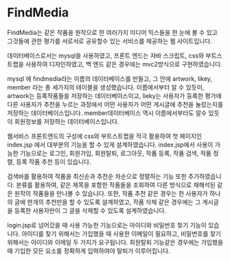 # FindMedia
FindMedia는 같은 작품을 원작으로 한 여러가지 미디어 믹스들을 한 눈에 볼 수 있고 그것들에 관한 평가를 서로서로 공유할수 있는 서비스를 제공하는 웹 사이트입니다.


데이터베이스로서는 mysql을 사용하였고, 프론트 엔드는 자바 스크립트, css와 부트스트랩을 사용하여 디자인하였고, 백 엔드 같은 경우에는 mvc2방식으로 구현하였습니다.

mysql 에 findmedia라는 이름의 데이터베이스를 만들고, 그 안에 artwork, likey, member 라는 총 세가지의 테이블을 생성했습니다.
이름에서부터 알 수 있듯이,  artwork는 등록작품들을 저장하는 데이터베이스이고,
lieky는 사용자가 등록한 평가에 다른 사용자가 추천을 누르는 과정에서 어떤 사용자가 어떤 게시글에 추천을 눌렀는지를 저장하는 데이터베이스입니다.
member데이터베이스 역시 이름에서부터도 알수 있듯이 회원정보를 저장하는 데이터베이스입니다.

웹서비스 프론트엔드의 구성에 css와 부트스트랩을 적극 활용하여 첫 페이지인 index.jsp 에서 대부분의 기능을 할 수 있게 설계하였습니다.
index.jsp에서 사용이 가능한 기능으로는 로그인, 회원가입, 회원탈퇴, 로그아웃, 작품 등록, 작품 검색, 작품 정렬, 등록 작품 추천 등이 있습니다.

검색바를 활용하여 작품을 최신순과 추천순 차순으로 정렬하는 기능 또한 추가하였습니다.
분류를 활용하여, 같은 제목을 포함한 작품들을 조회하여 다른 방식으로 재해석된 같은 원작의 작품들을 만나볼 수 있습니다.
또한, 작품 추천 같은 경우는 한 사용자가 하나의 글에 한개의 추천만을 할 수 있도록 설계하였고,
작품 삭제 같은 경우에는 그 게시글을 등록한 사용자만이 그 글을 삭제할 수 있도록 설계하였습니다.

login.jsp로 넘어갔을 때 사용 가능한 기능으로는 아이디와 비밀번호 찾기 기능이 있습니다.
아이디를 찾기 위해서는 가입했을 때 사용한 이메일이 필요하고, 비밀번호를 찾기 위해서는 아이디와 이메일 두 가지가 요구됩니다.
회원탈퇴 기능같은 경우에는 가입했을때 기입한 모든 요소를 정확하게 입력하여야 탈퇴가 이루어집니다.



